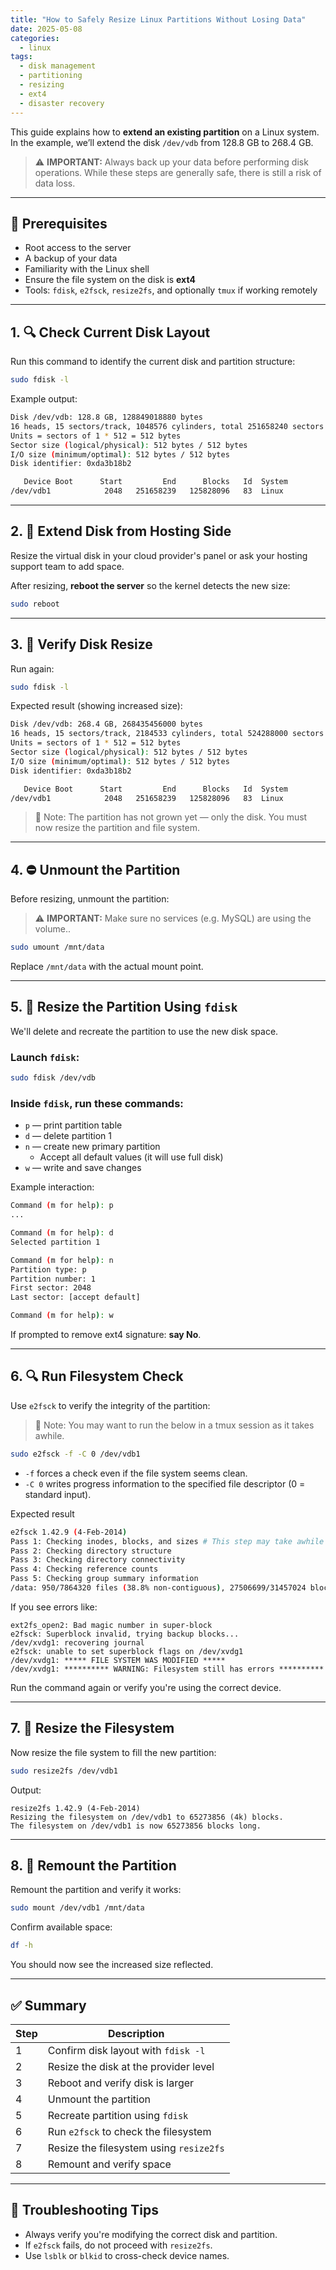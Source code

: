 ```yaml
---
title: "How to Safely Resize Linux Partitions Without Losing Data"
date: 2025-05-08
categories:
  - linux
tags:
  - disk management
  - partitioning
  - resizing
  - ext4
  - disaster recovery
---
```


This guide explains how to **extend an existing partition** on a Linux system. In the example, we’ll extend the disk `/dev/vdb` from 128.8 GB to 268.4 GB.

> ⚠️ **IMPORTANT:** Always back up your data before performing disk operations. While these steps are generally safe, there is still a risk of data loss.

---

## 🧰 Prerequisites

- Root access to the server
- A backup of your data
- Familiarity with the Linux shell
- Ensure the file system on the disk is **ext4**
- Tools: `fdisk`, `e2fsck`, `resize2fs`, and optionally `tmux` if working remotely

---

## 1. 🔍 Check Current Disk Layout

Run this command to identify the current disk and partition structure:

```bash
sudo fdisk -l
```

Example output:

```bash
Disk /dev/vdb: 128.8 GB, 128849018880 bytes
16 heads, 15 sectors/track, 1048576 cylinders, total 251658240 sectors
Units = sectors of 1 * 512 = 512 bytes
Sector size (logical/physical): 512 bytes / 512 bytes
I/O size (minimum/optimal): 512 bytes / 512 bytes
Disk identifier: 0xda3b18b2

   Device Boot      Start         End      Blocks   Id  System
/dev/vdb1            2048   251658239   125828096   83  Linux
```

---

## 2. 🧱 Extend Disk from Hosting Side

Resize the virtual disk in your cloud provider's panel or ask your hosting support team to add space.

After resizing, **reboot the server** so the kernel detects the new size:

```bash
sudo reboot
```

---

## 3. 🔁 Verify Disk Resize

Run again:

```bash
sudo fdisk -l
```

Expected result (showing increased size):

```bash
Disk /dev/vdb: 268.4 GB, 268435456000 bytes
16 heads, 15 sectors/track, 2184533 cylinders, total 524288000 sectors
Units = sectors of 1 * 512 = 512 bytes
Sector size (logical/physical): 512 bytes / 512 bytes
I/O size (minimum/optimal): 512 bytes / 512 bytes
Disk identifier: 0xda3b18b2

   Device Boot      Start         End      Blocks   Id  System
/dev/vdb1            2048   251658239   125828096   83  Linux
```

> 📝 Note: The partition has not grown yet — only the disk. You must now resize the partition and file system.

---

## 4. ⛔️ Unmount the Partition

Before resizing, unmount the partition:

> ⚠️ **IMPORTANT:** Make sure no services (e.g. MySQL) are using the volume..

```bash
sudo umount /mnt/data
```

Replace `/mnt/data` with the actual mount point.

---

## 5. 🧱 Resize the Partition Using `fdisk`

We'll delete and recreate the partition to use the new disk space.

### Launch `fdisk`:

```bash
sudo fdisk /dev/vdb
```

### Inside `fdisk`, run these commands:

- `p` — print partition table
- `d` — delete partition 1
- `n` — create new primary partition  
    - Accept all default values (it will use full disk)
- `w` — write and save changes

Example interaction:

```bash
Command (m for help): p
...

Command (m for help): d
Selected partition 1

Command (m for help): n
Partition type: p
Partition number: 1
First sector: 2048
Last sector: [accept default]

Command (m for help): w
```

If prompted to remove ext4 signature: **say No**.

---

## 6. 🔍 Run Filesystem Check

Use `e2fsck` to verify the integrity of the partition:

> 📝 Note: You may want to run the below in a tmux session as it takes awhile.

```bash
sudo e2fsck -f -C 0 /dev/vdb1
```

- `-f` forces a check even if the file system seems clean.
- `-C 0` writes progress information to the specified file descriptor (0 = standard input).

Expected result

```bash
e2fsck 1.42.9 (4-Feb-2014)
Pass 1: Checking inodes, blocks, and sizes # This step may take awhile
Pass 2: Checking directory structure
Pass 3: Checking directory connectivity
Pass 4: Checking reference counts
Pass 5: Checking group summary information
/data: 950/7864320 files (38.8% non-contiguous), 27506699/31457024 blocks
```

If you see errors like:

```
ext2fs_open2: Bad magic number in super-block
e2fsck: Superblock invalid, trying backup blocks...
/dev/xvdg1: recovering journal
e2fsck: unable to set superblock flags on /dev/xvdg1
/dev/xvdg1: ***** FILE SYSTEM WAS MODIFIED *****
/dev/xvdg1: ********** WARNING: Filesystem still has errors **********
```

Run the command again or verify you're using the correct device.

---

## 7. 📏 Resize the Filesystem

Now resize the file system to fill the new partition:

```bash
sudo resize2fs /dev/vdb1
```

Output:

```
resize2fs 1.42.9 (4-Feb-2014)
Resizing the filesystem on /dev/vdb1 to 65273856 (4k) blocks.
The filesystem on /dev/vdb1 is now 65273856 blocks long.
```

---

## 8. 🔁 Remount the Partition

Remount the partition and verify it works:

```bash
sudo mount /dev/vdb1 /mnt/data
```

Confirm available space:

```bash
df -h
```

You should now see the increased size reflected.

---

## ✅ Summary

| Step | Description |
|------|-------------|
| 1    | Confirm disk layout with `fdisk -l` |
| 2    | Resize the disk at the provider level |
| 3    | Reboot and verify disk is larger |
| 4    | Unmount the partition |
| 5    | Recreate partition using `fdisk` |
| 6    | Run `e2fsck` to check the filesystem |
| 7    | Resize the filesystem using `resize2fs` |
| 8    | Remount and verify space |

---

## 🧯 Troubleshooting Tips

- Always verify you're modifying the correct disk and partition.
- If `e2fsck` fails, do not proceed with `resize2fs`.
- Use `lsblk` or `blkid` to cross-check device names.
